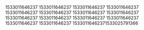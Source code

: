 1533011646237
1533011646237
1533011646237
1533011646237
1533011646237
1533011646237
1533011646237
1533011646237
1533011646237
1533011646237
1533011646237
1533011646237
1533011646237
1533011646237
15330116462371533025791366